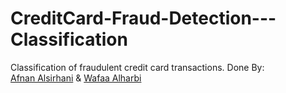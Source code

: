 # CreditCard-Fraud-Detection---Classification
Classification of fraudulent credit card transactions.
Done By:
 <br/>
 [Afnan Alsirhani](https://github.com/AfnanAlsirhani) &  [Wafaa Alharbi](https://github.com/Wafaa-Alharbi) 
  <br/>
